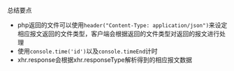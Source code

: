 总结要点
- php返回的文件可以使用`header("Content-Type: application/json")`来设定相应报文返回的文件类型，客户端会根据返回的文件类型对返回的报文进行处理
- 使用`console.time('id')`以及`console.timeEnd`计时
- xhr.response会根据xhr.responseType解析得到的相应报文数据